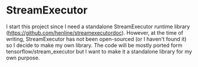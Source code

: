 # StreamExecutor

I start this project since I need a standalone StreamExecutor runtime library (https://github.com/henline/streamexecutordoc). However, at the time of writing, StreamExecutor has not been open-sourced (or I haven't found it) so I decide to make my own library. The code will be mostly ported form tensorflow/stream_executor but I want to make it a standalone library for my own purpose.
